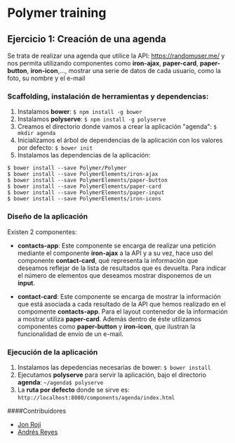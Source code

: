 # Polymer training

## Ejercicio 1: Creación de una agenda

Se trata de realizar una agenda que utilice la API: https://randomuser.me/ y nos permita utilizando componentes como **iron-ajax**, **paper-card**, **paper-button**, **iron-icon**,..., mostrar una serie de datos de cada usuario, como la foto, su nombre y el e-mail

### Scaffolding, instalación de herramientas y dependencias:

1. Instalamos **bower**: ```$ npm install -g bower```
2. Instalamos **polyserve**: ```$ npm install -g polyserve```
3. Creamos el directorio donde vamos a crear la aplicación "agenda": ```$ mkdir agenda```
4. Inicializamos el árbol de dependencias de la aplicación con los valores por defecto: ```$ bower init```
5. Instalamos las dependencias de la aplicación:
```
$ bower install --save Polymer/Polymer
$ bower install --save PolymerElements/iron-ajax
$ bower install --save PolymerElements/paper-button
$ bower install --save PolymerElements/paper-card
$ bower install --save PolymerElements/paper-input
$ bower install --save PolymerElements/iron-icons
```
### Diseño de la aplicación

Existen 2 componentes:

* **contacts-app**: Este componente se encarga de realizar una petición mediante el componente **iron-ajax** a la API y a su vez, hace uso del componente **contact-card**, qué representa la información que deseamos reflejar de la lista de resultados que es devuelta. Para indicar el número de elementos que deseamos mostrar disponemos de un **input**.

* **contact-card**: Este componente se encarga de mostrar la información que está asociada a cada resultado de la API que hemos realizado en el compomente **contacts-app**. Para el layout contenedor de la información a mostrar utiliza **paper-card**. Además dentro de éste utilizamos componentes como **paper-button** y **iron-icon**, que ilustran la funcionalidad de envío de un e-mail.

### Ejecución de la aplicación
1. Instalamos las depedencias necesarias de bower: ```$ bower install```
2. Ejecutamos **polyserve** para servir la aplicación, bajo el directorio **agenda**: ```~/agenda$ polyserve```
3. La **ruta por defecto** donde se sirve es: ```http://localhost:8080/components/agenda/index.html```

####Contribuidores

* [Jon Rojí](https://github.com/jroji)
* [Andrés Reyes](https://github.com/p4ter0ski)
